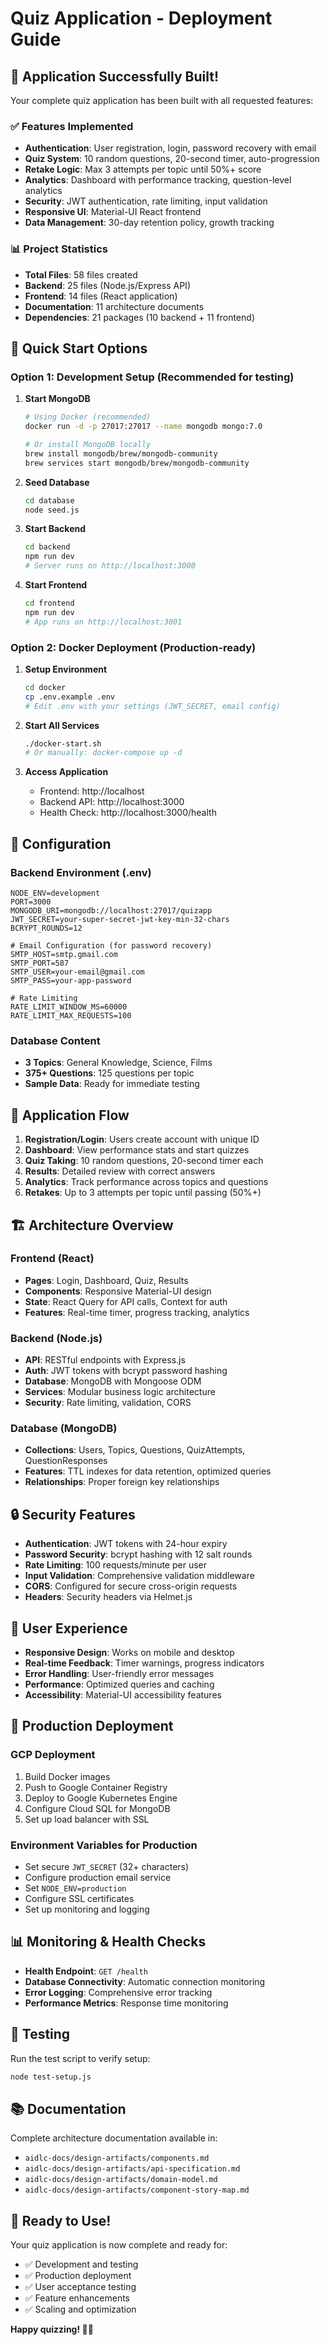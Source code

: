 # Quiz Application - Deployment Guide

## 🎉 Application Successfully Built!

Your complete quiz application has been built with all requested features:

### ✅ **Features Implemented**
- **Authentication**: User registration, login, password recovery with email
- **Quiz System**: 10 random questions, 20-second timer, auto-progression
- **Retake Logic**: Max 3 attempts per topic until 50%+ score
- **Analytics**: Dashboard with performance tracking, question-level analytics
- **Security**: JWT authentication, rate limiting, input validation
- **Responsive UI**: Material-UI React frontend
- **Data Management**: 30-day retention policy, growth tracking

### 📊 **Project Statistics**
- **Total Files**: 58 files created
- **Backend**: 25 files (Node.js/Express API)
- **Frontend**: 14 files (React application)
- **Documentation**: 11 architecture documents
- **Dependencies**: 21 packages (10 backend + 11 frontend)

## 🚀 **Quick Start Options**

### Option 1: Development Setup (Recommended for testing)

1. **Start MongoDB**
   ```bash
   # Using Docker (recommended)
   docker run -d -p 27017:27017 --name mongodb mongo:7.0
   
   # Or install MongoDB locally
   brew install mongodb/brew/mongodb-community
   brew services start mongodb/brew/mongodb-community
   ```

2. **Seed Database**
   ```bash
   cd database
   node seed.js
   ```

3. **Start Backend**
   ```bash
   cd backend
   npm run dev
   # Server runs on http://localhost:3000
   ```

4. **Start Frontend**
   ```bash
   cd frontend
   npm run dev
   # App runs on http://localhost:3001
   ```

### Option 2: Docker Deployment (Production-ready)

1. **Setup Environment**
   ```bash
   cd docker
   cp .env.example .env
   # Edit .env with your settings (JWT_SECRET, email config)
   ```

2. **Start All Services**
   ```bash
   ./docker-start.sh
   # Or manually: docker-compose up -d
   ```

3. **Access Application**
   - Frontend: http://localhost
   - Backend API: http://localhost:3000
   - Health Check: http://localhost:3000/health

## 🔧 **Configuration**

### Backend Environment (.env)
```env
NODE_ENV=development
PORT=3000
MONGODB_URI=mongodb://localhost:27017/quizapp
JWT_SECRET=your-super-secret-jwt-key-min-32-chars
BCRYPT_ROUNDS=12

# Email Configuration (for password recovery)
SMTP_HOST=smtp.gmail.com
SMTP_PORT=587
SMTP_USER=your-email@gmail.com
SMTP_PASS=your-app-password

# Rate Limiting
RATE_LIMIT_WINDOW_MS=60000
RATE_LIMIT_MAX_REQUESTS=100
```

### Database Content
- **3 Topics**: General Knowledge, Science, Films
- **375+ Questions**: 125 questions per topic
- **Sample Data**: Ready for immediate testing

## 🎯 **Application Flow**

1. **Registration/Login**: Users create account with unique ID
2. **Dashboard**: View performance stats and start quizzes
3. **Quiz Taking**: 10 random questions, 20-second timer each
4. **Results**: Detailed review with correct answers
5. **Analytics**: Track performance across topics and questions
6. **Retakes**: Up to 3 attempts per topic until passing (50%+)

## 🏗️ **Architecture Overview**

### Frontend (React)
- **Pages**: Login, Dashboard, Quiz, Results
- **Components**: Responsive Material-UI design
- **State**: React Query for API calls, Context for auth
- **Features**: Real-time timer, progress tracking, analytics

### Backend (Node.js)
- **API**: RESTful endpoints with Express.js
- **Auth**: JWT tokens with bcrypt password hashing
- **Database**: MongoDB with Mongoose ODM
- **Services**: Modular business logic architecture
- **Security**: Rate limiting, validation, CORS

### Database (MongoDB)
- **Collections**: Users, Topics, Questions, QuizAttempts, QuestionResponses
- **Features**: TTL indexes for data retention, optimized queries
- **Relationships**: Proper foreign key relationships

## 🔒 **Security Features**

- **Authentication**: JWT tokens with 24-hour expiry
- **Password Security**: bcrypt hashing with 12 salt rounds
- **Rate Limiting**: 100 requests/minute per user
- **Input Validation**: Comprehensive validation middleware
- **CORS**: Configured for secure cross-origin requests
- **Headers**: Security headers via Helmet.js

## 📱 **User Experience**

- **Responsive Design**: Works on mobile and desktop
- **Real-time Feedback**: Timer warnings, progress indicators
- **Error Handling**: User-friendly error messages
- **Performance**: Optimized queries and caching
- **Accessibility**: Material-UI accessibility features

## 🚀 **Production Deployment**

### GCP Deployment
1. Build Docker images
2. Push to Google Container Registry
3. Deploy to Google Kubernetes Engine
4. Configure Cloud SQL for MongoDB
5. Set up load balancer with SSL

### Environment Variables for Production
- Set secure `JWT_SECRET` (32+ characters)
- Configure production email service
- Set `NODE_ENV=production`
- Configure SSL certificates
- Set up monitoring and logging

## 📊 **Monitoring & Health Checks**

- **Health Endpoint**: `GET /health`
- **Database Connectivity**: Automatic connection monitoring
- **Error Logging**: Comprehensive error tracking
- **Performance Metrics**: Response time monitoring

## 🧪 **Testing**

Run the test script to verify setup:
```bash
node test-setup.js
```

## 📚 **Documentation**

Complete architecture documentation available in:
- `aidlc-docs/design-artifacts/components.md`
- `aidlc-docs/design-artifacts/api-specification.md`
- `aidlc-docs/design-artifacts/domain-model.md`
- `aidlc-docs/design-artifacts/component-story-map.md`

## 🎉 **Ready to Use!**

Your quiz application is now complete and ready for:
- ✅ Development and testing
- ✅ Production deployment
- ✅ User acceptance testing
- ✅ Feature enhancements
- ✅ Scaling and optimization

**Happy quizzing! 🧠✨**